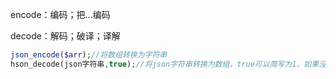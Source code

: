 encode：编码；把...编码

decode：解码；破译；译解

```php
json_encode($arr);//将数组转换为字符串
hson_decode(json字符串,true);//将json字符串转换为数组，true可以简写为1，如果没有true就转换为了php对象
```


